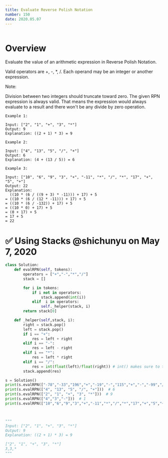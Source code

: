 ```yaml
---
title: Evaluate Reverse Polish Notation
number: 150
date: 2020.05.07
---
```


```toc

```

# Overview

Evaluate the value of an arithmetic expression in Reverse Polish Notation.

Valid operators are +, -, *, /. Each operand may be an integer or another expression.

Note:

Division between two integers should truncate toward zero. The given RPN expression is always valid. That means the expression would always evaluate to a result and there won't be any divide by zero operation.

```text
Example 1:

Input: ["2", "1", "+", "3", "*"]
Output: 9
Explanation: ((2 + 1) * 3) = 9
```

```text
Example 2:

Input: ["4", "13", "5", "/", "+"]
Output: 6
Explanation: (4 + (13 / 5)) = 6
```

```text
Example 3:

Input: ["10", "6", "9", "3", "+", "-11", "*", "/", "*", "17", "+", "5", "+"]
Output: 22
Explanation: 
  ((10 * (6 / ((9 + 3) * -11))) + 17) + 5
= ((10 * (6 / (12 * -11))) + 17) + 5
= ((10 * (6 / -132)) + 17) + 5
= ((10 * 0) + 17) + 5
= (0 + 17) + 5
= 17 + 5
= 22
```

# ✅ Using Stacks @shichunyu on May 7, 2020

```python
class Solution:
    def evalRPN(self, tokens):
        operators = ["+","-","*","/"]
        stack = []

        for i in tokens:
            if i not in operators:
                stack.append(int(i))
            elif  i in operators:
                self._helper(stack, i)
        return stack[0]

    def _helper(self,stack, i):
        right = stack.pop()
        left = stack.pop()
        if i == "+":
            res = left + right
        elif i == "-":
            res = left - right
        elif i == "*":
            res = left * right
        elif i == "/":
            res = int(float(left)/float(right)) # int() makes sure to truncate towards zero. For some reason Leetcode needs float() added in order to work, otherwise the last test (22) fails.
        stack.append(res)

s = Solution()
print(s.evalRPN(["-78","-33","196","+","-19","-","115","+","-","-99","/","-18","8","*","-86","-","-","16","/","26","-14","-","-","47","-","101","-","163","*","143","-","0","-","171","+","120","*","-60","+","156","/","173","/","-24","11","+","21","/","*","44","*","180","70","-40","-","*","86","132","-84","+","*","-","38","/","/","21","28","/","+","83","/","-31","156","-","+","28","/","95","-","120","+","8","*","90","-","-94","*","-73","/","-62","/","93","*","196","-","-59","+","187","-","143","/","-79","-89","+","-"])) #165
print(s.evalRPN(["4", "13", "5", "/", "+"]))  # 6
print(s.evalRPN(["2", "1", "+", "3", "*"]))  # 9
print(s.evalRPN(["4","3","-"]))  # 1
print(s.evalRPN(["10","6","9","3","+","-11","*","/","*","17","+","5","+"]))  # 22



"""
Input: ["2", "1", "+", "3", "*"]
Output: 9
Explanation: ((2 + 1) * 3) = 9

["2", "1", "+", "3", "*"]
3,3,*
"""
```
